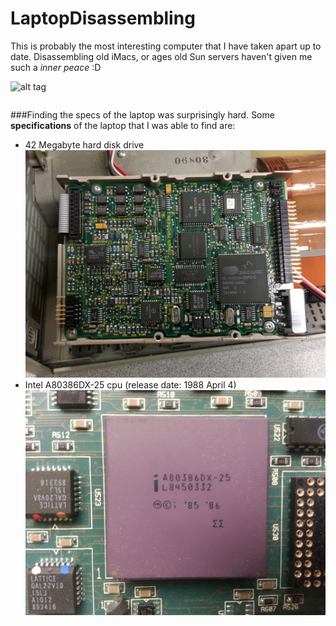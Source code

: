 # LaptopDisassembling

This is probably the most interesting computer that I have taken apart up to date. Disassembling old iMacs, or ages old Sun servers haven't given me such a *inner peace* :D

![alt tag](https://github.com/ychathun/LaptopDisassembling/blob/master/images/20151202_105441.jpg)

```
```

###Finding the specs of the laptop was surprisingly hard. Some **specifications** of the laptop that I was able to find are:
* 42 Megabyte hard disk drive   ![alt tag](https://github.com/ChathunKurera/LaptopDisassembling/blob/master/images/HDDback.jpg)
* Intel A80386DX-25 cpu (release date: 1988 April 4) ![alt tag](https://github.com/ChathunKurera/LaptopDisassembling/blob/master/images/CPU.jpg)


